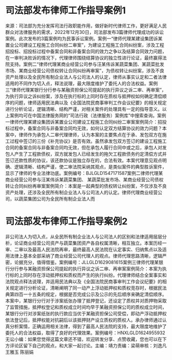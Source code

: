 # 司法部发布律师工作指导案例1

来源：司法部为充分发挥司法行政职能作用，做好新时代律师工作，更好满足人民群众对法律服务的需求，2022年12月30日，司法部发布3篇律师代理成功的诉讼案例。此次发布的3篇案例均为民事诉讼案例。案例一“律师代理某建设集团诉某置业公司建设工程施工合同纠纷二审案”，为建设工程施工合同纠纷案，涉及工程招投标、招投标过程中备案合同和非备案合同的效力之争以及结算合同效力问题，在一审判决败诉的情况下，代理律师围绕结算协议的独立性进行论证，最终赢得法院支持。案例二“律师代理某商业经营公司参与汪某伟诉某蔬菜集团、某蔬菜批发市场、某商业经营公司债权转让合同纠纷再审案”，为债权转让纠纷案，涉及不良资产处理以及全民所有制企业法人与公司法人的认定，律师从事实认定和二者法律适用的不同作为切入点，释法说理，最大限度维护了委托人的合法权益。案例三“律师代理某银行分行参与某融资担保公司提起的执行异议之诉二审、再审案”，为执行异议之诉纠纷案，涉及在执行标的上同时存在质权与抵押权如何确定清偿顺序的问题，律师适用民法典以及《全国法院民商事审判工作会议纪要》的相关规定进行分析论证，逻辑清晰、结构严谨，对相关案件的处理具有一定的指导意义。以上案例均可在中国法律服务网的“司法行政（法律服务）案例库”中搜索查询。案例一律师代理某建设集团诉某置业公司建设工程施工合同纠纷二审案案例简介：招投标过程中，备案合同与非备案合同均无效，如何认定双方结算协议的效力问题？本案中，律师作为承包人二审代理律师，认为本案的主要焦点在于承、发包双方在施工过程中签订的三份《补充协议》是否有效。虽然承发包双方签订的建设工程施工合同的备案合同与非备案合同均无效，但在承包人履行合同中或之后，承包人对发包人产生了工程款债权，双方就发包人已经发生的拖欠工程款债务约定清偿方式并签订还款性质的协议，该还款协议是独立存在的，合法有效。本案代理意见观点明确、逻辑清晰、结构严谨，使二审法院采纳其观点，是类似案件的典型胜诉案件，显示了律师的专业法律功底。案例编号：BJLGLD1547171587案例二律师代理某商业经营公司参与汪某伟诉某蔬菜集团、 某蔬菜批发市场、某商业经营公司债权转让合同纠纷再审案案例简介：本案是一起典型的债权转让纠纷案，不仅涉及不良资产处理，还涉及全民所有制企业法人与公司法人的认定。律师代理商业经营公司，以蔬菜集团公司为全民所有制企业法人而

# 司法部发布律师工作指导案例2

非公司法人为切入点，从全民所有制企业法人与公司法人的区别和法律适用层层分析，论证商业经营公司资产与蔬菜集团资产各自权属清晰，相互独立。本案历经一审、二审以及最高人民法院再审，最终最高人民法院在认定事实、归纳焦点以及适用法律上基本全部采纳了商业经营公司代理人的观点。律师代理思路清晰，逻辑严密，论据充分，值得借鉴。案例编号：JLLGLD1629081615案例三律师代理某银行分行参与某融资担保公司提起的执行异议之诉二审、再审案案例简介：本案为执行标的上同时存在浮动抵押权和质权而产生的执行纠纷。代理律师结合全案事实和法院观点释法说理，并适用民法典以及《全国法院民商事审判工作会议纪要》的相关规定进行分析论证，清晰阐明了同一动产上浮动抵押权和质权竞存时，根据民法典第四百一十五条的规定，根据是否完成公示及公示的先后顺序来确定清偿顺序。本案中，某银行分行对于涉案纸张办理了抵押登记，还设定了质权并对质押物采取了监管措施，抵押权登记和质权成立时间均早于某融资担保公司的质权成立时间，某银行分行对涉案纸张的执行款应当优于某融资担保公司受偿，即动产浮动抵押权依法登记后，抵押权能对抗嗣后以该抵押财产设立质权的质权人。承办律师通过认真分析案情，正确运用相关法律，得到了最高人民法院的支持，最大限度地维护了委托人的合法权益，取得了良好的代理效果。案例编号：HNXLGLD1624955932无讼小编：如果您觉得这篇文章还不错，欢迎转发分享、点赞收藏，您也可以在下方评论区留下自己的观点，和大家一起讨论。主编：靖力责编：梁萌审核：刘逸凡 王雅玉 陈丽娟

